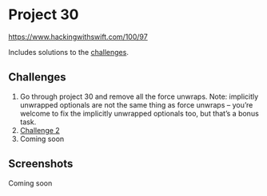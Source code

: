 # Project 30

https://www.hackingwithswift.com/100/97

Includes solutions to the [challenges](https://www.hackingwithswift.com/read/30/7/wrap-up).

## Challenges

1. Go through project 30 and remove all the force unwraps. Note: implicitly unwrapped optionals are not the same thing as force unwraps – you’re welcome to fix the implicitly unwrapped optionals too, but that’s a bonus task.
2. [Challenge 2](../60-Project30-Challenge2)
3. Coming soon

## Screenshots

Coming soon
